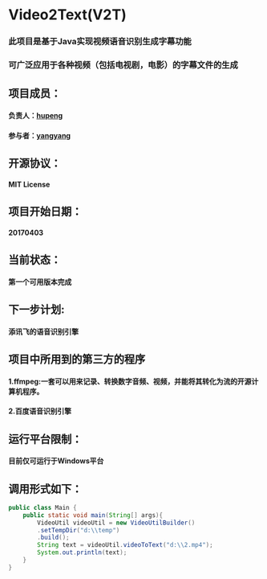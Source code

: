 # Video2Text(V2T)
### 此项目是基于Java实现视频语音识别生成字幕功能</br>
### 可广泛应用于各种视频（包括电视剧，电影）的字幕文件的生成
## 项目成员：
#### 负责人：[hupeng](https://github.com/imu-hupeng)
#### 参与者：[yangyang](https://github.com/IMUDGES-YY)
## 开源协议：
#### MIT License
## 项目开始日期：
#### 20170403
## 当前状态：
#### 第一个可用版本完成
## 下一步计划:
#### 添讯飞的语音识别引擎
## 项目中所用到的第三方的程序
#### 1.ffmpeg:一套可以用来记录、转换数字音频、视频，并能将其转化为流的开源计算机程序。
#### 2.百度语音识别引擎
## 运行平台限制：
#### 目前仅可运行于Windows平台
## 调用形式如下：
```java
public class Main {
    public static void main(String[] args){
        VideoUtil videoUtil = new VideoUtilBuilder()
        .setTempDir("d:\\temp")
        .build();
        String text = videoUtil.videoToText("d:\\2.mp4");
        System.out.println(text);
    }
}
```